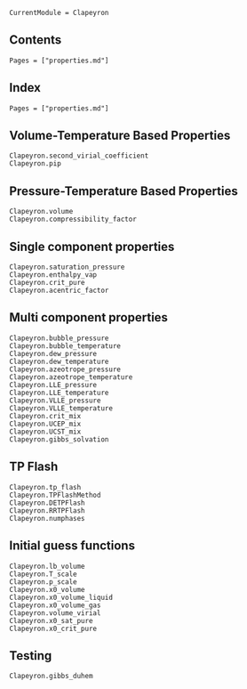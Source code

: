 ```@meta
CurrentModule = Clapeyron
```

## Contents

```@contents
Pages = ["properties.md"]
```

## Index

```@index
Pages = ["properties.md"]
```

## Volume-Temperature Based Properties

```@docs
Clapeyron.second_virial_coefficient
Clapeyron.pip
```
## Pressure-Temperature Based Properties

```@docs
Clapeyron.volume
Clapeyron.compressibility_factor
```
## Single component properties

```@docs
Clapeyron.saturation_pressure
Clapeyron.enthalpy_vap
Clapeyron.crit_pure
Clapeyron.acentric_factor
```

## Multi component properties

```@docs
Clapeyron.bubble_pressure
Clapeyron.bubble_temperature
Clapeyron.dew_pressure
Clapeyron.dew_temperature
Clapeyron.azeotrope_pressure
Clapeyron.azeotrope_temperature
Clapeyron.LLE_pressure
Clapeyron.LLE_temperature
Clapeyron.VLLE_pressure
Clapeyron.VLLE_temperature
Clapeyron.crit_mix
Clapeyron.UCEP_mix
Clapeyron.UCST_mix
Clapeyron.gibbs_solvation
```

## TP Flash

```@docs
Clapeyron.tp_flash
Clapeyron.TPFlashMethod
Clapeyron.DETPFlash
Clapeyron.RRTPFlash
Clapeyron.numphases
```

## Initial guess functions
```@docs
Clapeyron.lb_volume
Clapeyron.T_scale
Clapeyron.p_scale
Clapeyron.x0_volume
Clapeyron.x0_volume_liquid
Clapeyron.x0_volume_gas
Clapeyron.volume_virial
Clapeyron.x0_sat_pure
Clapeyron.x0_crit_pure
```

## Testing
```@docs
Clapeyron.gibbs_duhem
```

